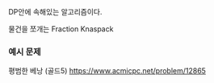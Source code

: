 DP안에 속해있는 알고리즘이다. 

물건을 쪼개는 Fraction Knaspack 


### 예시 문제
평범한 베낭 (골드5)
https://www.acmicpc.net/problem/12865
